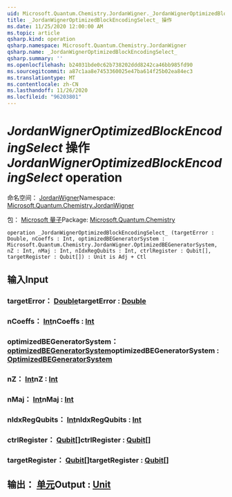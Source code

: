 ```yaml
---
uid: Microsoft.Quantum.Chemistry.JordanWigner._JordanWignerOptimizedBlockEncodingSelect_
title: _JordanWignerOptimizedBlockEncodingSelect_ 操作
ms.date: 11/25/2020 12:00:00 AM
ms.topic: article
qsharp.kind: operation
qsharp.namespace: Microsoft.Quantum.Chemistry.JordanWigner
qsharp.name: _JordanWignerOptimizedBlockEncodingSelect_
qsharp.summary: ''
ms.openlocfilehash: b24031bde0c62b738202ddd8242ca46bb985fd90
ms.sourcegitcommit: a87c1aa8e7453360025e47ba614f25b02ea84ec3
ms.translationtype: MT
ms.contentlocale: zh-CN
ms.lasthandoff: 11/26/2020
ms.locfileid: "96203801"
---
```

# <a name="_jordanwigneroptimizedblockencodingselect_-operation"></a><span data-ttu-id="c55e6-102">_JordanWignerOptimizedBlockEncodingSelect_ 操作</span><span class="sxs-lookup"><span data-stu-id="c55e6-102">_JordanWignerOptimizedBlockEncodingSelect_ operation</span></span>

<span data-ttu-id="c55e6-103">命名空间： [JordanWigner](xref:Microsoft.Quantum.Chemistry.JordanWigner)</span><span class="sxs-lookup"><span data-stu-id="c55e6-103">Namespace: [Microsoft.Quantum.Chemistry.JordanWigner](xref:Microsoft.Quantum.Chemistry.JordanWigner)</span></span>

<span data-ttu-id="c55e6-104">包： [Microsoft 量子](https://nuget.org/packages/Microsoft.Quantum.Chemistry)</span><span class="sxs-lookup"><span data-stu-id="c55e6-104">Package: [Microsoft.Quantum.Chemistry](https://nuget.org/packages/Microsoft.Quantum.Chemistry)</span></span>




```qsharp
operation _JordanWignerOptimizedBlockEncodingSelect_ (targetError : Double, nCoeffs : Int, optimizedBEGeneratorSystem : Microsoft.Quantum.Chemistry.JordanWigner.OptimizedBEGeneratorSystem, nZ : Int, nMaj : Int, nIdxRegQubits : Int, ctrlRegister : Qubit[], targetRegister : Qubit[]) : Unit is Adj + Ctl
```


## <a name="input"></a><span data-ttu-id="c55e6-105">输入</span><span class="sxs-lookup"><span data-stu-id="c55e6-105">Input</span></span>

### <a name="targeterror--double"></a><span data-ttu-id="c55e6-106">targetError： [Double](xref:microsoft.quantum.lang-ref.double)</span><span class="sxs-lookup"><span data-stu-id="c55e6-106">targetError : [Double](xref:microsoft.quantum.lang-ref.double)</span></span>




### <a name="ncoeffs--int"></a><span data-ttu-id="c55e6-107">nCoeffs： [Int](xref:microsoft.quantum.lang-ref.int)</span><span class="sxs-lookup"><span data-stu-id="c55e6-107">nCoeffs : [Int](xref:microsoft.quantum.lang-ref.int)</span></span>




### <a name="optimizedbegeneratorsystem--optimizedbegeneratorsystem"></a><span data-ttu-id="c55e6-108">optimizedBEGeneratorSystem： [optimizedBEGeneratorSystem](xref:Microsoft.Quantum.Chemistry.JordanWigner.OptimizedBEGeneratorSystem)</span><span class="sxs-lookup"><span data-stu-id="c55e6-108">optimizedBEGeneratorSystem : [OptimizedBEGeneratorSystem](xref:Microsoft.Quantum.Chemistry.JordanWigner.OptimizedBEGeneratorSystem)</span></span>




### <a name="nz--int"></a><span data-ttu-id="c55e6-109">nZ： [Int](xref:microsoft.quantum.lang-ref.int)</span><span class="sxs-lookup"><span data-stu-id="c55e6-109">nZ : [Int](xref:microsoft.quantum.lang-ref.int)</span></span>




### <a name="nmaj--int"></a><span data-ttu-id="c55e6-110">nMaj： [Int](xref:microsoft.quantum.lang-ref.int)</span><span class="sxs-lookup"><span data-stu-id="c55e6-110">nMaj : [Int](xref:microsoft.quantum.lang-ref.int)</span></span>




### <a name="nidxregqubits--int"></a><span data-ttu-id="c55e6-111">nIdxRegQubits： [Int](xref:microsoft.quantum.lang-ref.int)</span><span class="sxs-lookup"><span data-stu-id="c55e6-111">nIdxRegQubits : [Int](xref:microsoft.quantum.lang-ref.int)</span></span>




### <a name="ctrlregister--qubit"></a><span data-ttu-id="c55e6-112">ctrlRegister： [Qubit](xref:microsoft.quantum.lang-ref.qubit)[]</span><span class="sxs-lookup"><span data-stu-id="c55e6-112">ctrlRegister : [Qubit](xref:microsoft.quantum.lang-ref.qubit)[]</span></span>




### <a name="targetregister--qubit"></a><span data-ttu-id="c55e6-113">targetRegister： [Qubit](xref:microsoft.quantum.lang-ref.qubit)[]</span><span class="sxs-lookup"><span data-stu-id="c55e6-113">targetRegister : [Qubit](xref:microsoft.quantum.lang-ref.qubit)[]</span></span>





## <a name="output--unit"></a><span data-ttu-id="c55e6-114">输出： [单元](xref:microsoft.quantum.lang-ref.unit)</span><span class="sxs-lookup"><span data-stu-id="c55e6-114">Output : [Unit](xref:microsoft.quantum.lang-ref.unit)</span></span>

